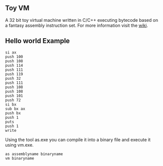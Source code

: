 ## Toy VM

A 32 bit toy virtual machine written in C/C++ executing bytecode based on a fantasy assembly instruction set. For more information visit the [wiki](https://github.com/zarat/vm/wiki).

## Hello world Example

```Assembly
si ax
push 100
push 108
push 114
push 111
push 119
push 32
push 111
push 108
push 108
push 101
push 72
si bx
sub bx ax
push bx
push 1
puts
push 1
write
```

Using the tool as.exe you can compile it into a binary file and execute it using vm.exe.

```
as assemblyname binaryname
vm binaryname
```
